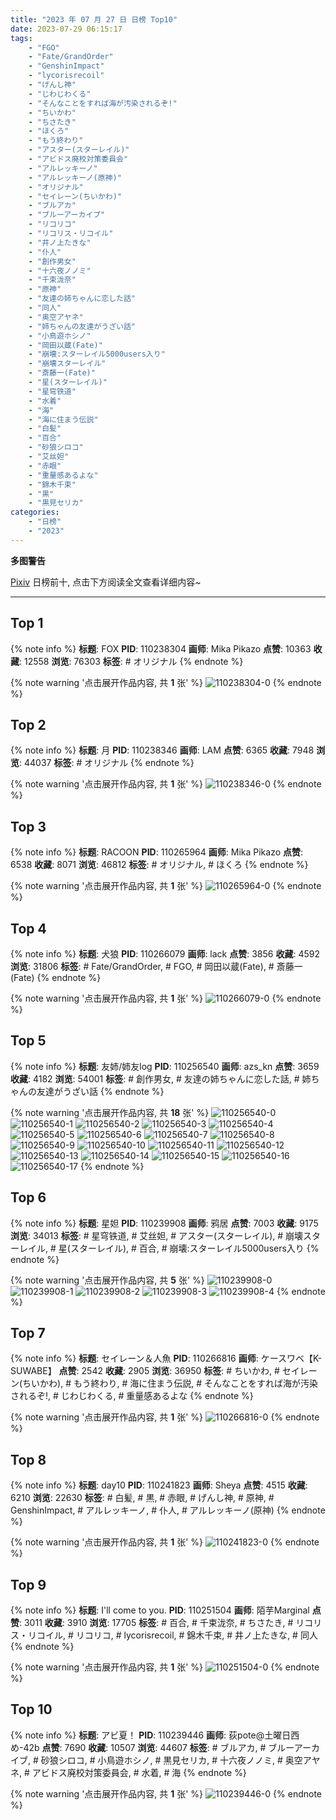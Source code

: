 ```yaml
---
title: "2023 年 07 月 27 日 日榜 Top10"
date: 2023-07-29 06:15:17
tags:
    - "FGO"
    - "Fate/GrandOrder"
    - "GenshinImpact"
    - "lycorisrecoil"
    - "げんし神"
    - "じわじわくる"
    - "そんなことをすれば海が汚染されるぞ!"
    - "ちいかわ"
    - "ちさたき"
    - "ほくろ"
    - "もう終わり"
    - "アスター(スターレイル)"
    - "アビドス廃校対策委員会"
    - "アルレッキーノ"
    - "アルレッキーノ(原神)"
    - "オリジナル"
    - "セイレーン(ちいかわ)"
    - "ブルアカ"
    - "ブルーアーカイブ"
    - "リコリコ"
    - "リコリス・リコイル"
    - "井ノ上たきな"
    - "仆人"
    - "創作男女"
    - "十六夜ノノミ"
    - "千束泷奈"
    - "原神"
    - "友達の姉ちゃんに恋した話"
    - "同人"
    - "奥空アヤネ"
    - "姉ちゃんの友達がうざい話"
    - "小鳥遊ホシノ"
    - "岡田以蔵(Fate)"
    - "崩壊:スターレイル5000users入り"
    - "崩壊スターレイル"
    - "斎藤一(Fate)"
    - "星(スターレイル)"
    - "星穹铁道"
    - "水着"
    - "海"
    - "海に住まう伝説"
    - "白髪"
    - "百合"
    - "砂狼シロコ"
    - "艾丝妲"
    - "赤眼"
    - "重量感あるよな"
    - "錦木千束"
    - "黒"
    - "黒見セリカ"
categories:
    - "日榜"
    - "2023"
---
```


<i class="fa fa-triangle-exclamation"></i>**多图警告**<i class="fa fa-triangle-exclamation"></i>

[Pixiv](https://www.pixiv.net/) 日榜前十, 点击下方阅读全文查看详细内容~

<!-- more -->

---

## Top 1

{% note info %}
**标题**: FOX
**PID**: 110238304 **画师**: Mika Pikazo
**点赞**: 10363 **收藏**: 12558 **浏览**: 76303
**标签**: # オリジナル
{% endnote %}

{% note warning '点击展开作品内容, 共 **1** 张' %}
![110238304-0](https://i.pixiv.re/img-original/img/2023/07/26/00/00/56/110238304_p0.png)
{% endnote %}

## Top 2

{% note info %}
**标题**: 月
**PID**: 110238346 **画师**: LAM
**点赞**: 6365 **收藏**: 7948 **浏览**: 44037
**标签**: # オリジナル
{% endnote %}

{% note warning '点击展开作品内容, 共 **1** 张' %}
![110238346-0](https://i.pixiv.re/img-original/img/2023/07/26/00/01/14/110238346_p0.jpg)
{% endnote %}

## Top 3

{% note info %}
**标题**: RACOON
**PID**: 110265964 **画师**: Mika Pikazo
**点赞**: 6538 **收藏**: 8071 **浏览**: 46812
**标签**: # オリジナル, # ほくろ
{% endnote %}

{% note warning '点击展开作品内容, 共 **1** 张' %}
![110265964-0](https://i.pixiv.re/img-original/img/2023/07/27/00/00/11/110265964_p0.png)
{% endnote %}

## Top 4

{% note info %}
**标题**: 犬狼
**PID**: 110266079 **画师**: lack
**点赞**: 3856 **收藏**: 4592 **浏览**: 31806
**标签**: # Fate/GrandOrder, # FGO, # 岡田以蔵(Fate), # 斎藤一(Fate)
{% endnote %}

{% note warning '点击展开作品内容, 共 **1** 张' %}
![110266079-0](https://i.pixiv.re/img-original/img/2023/07/27/00/00/48/110266079_p0.png)
{% endnote %}

## Top 5

{% note info %}
**标题**: 友姉/姉友log
**PID**: 110256540 **画师**: azs_kn
**点赞**: 3659 **收藏**: 4182 **浏览**: 54001
**标签**: # 創作男女, # 友達の姉ちゃんに恋した話, # 姉ちゃんの友達がうざい話
{% endnote %}

{% note warning '点击展开作品内容, 共 **18** 张' %}
![110256540-0](https://i.pixiv.re/img-original/img/2023/07/28/07/39/39/110256540_p0.jpg)
![110256540-1](https://i.pixiv.re/img-original/img/2023/07/28/07/39/39/110256540_p1.jpg)
![110256540-2](https://i.pixiv.re/img-original/img/2023/07/28/07/39/39/110256540_p2.jpg)
![110256540-3](https://i.pixiv.re/img-original/img/2023/07/28/07/39/39/110256540_p3.jpg)
![110256540-4](https://i.pixiv.re/img-original/img/2023/07/28/07/39/39/110256540_p4.jpg)
![110256540-5](https://i.pixiv.re/img-original/img/2023/07/28/07/39/39/110256540_p5.jpg)
![110256540-6](https://i.pixiv.re/img-original/img/2023/07/28/07/39/39/110256540_p6.jpg)
![110256540-7](https://i.pixiv.re/img-original/img/2023/07/28/07/39/39/110256540_p7.jpg)
![110256540-8](https://i.pixiv.re/img-original/img/2023/07/28/07/39/39/110256540_p8.jpg)
![110256540-9](https://i.pixiv.re/img-original/img/2023/07/28/07/39/39/110256540_p9.jpg)
![110256540-10](https://i.pixiv.re/img-original/img/2023/07/28/07/39/39/110256540_p10.jpg)
![110256540-11](https://i.pixiv.re/img-original/img/2023/07/28/07/39/39/110256540_p11.jpg)
![110256540-12](https://i.pixiv.re/img-original/img/2023/07/28/07/39/39/110256540_p12.jpg)
![110256540-13](https://i.pixiv.re/img-original/img/2023/07/28/07/39/39/110256540_p13.jpg)
![110256540-14](https://i.pixiv.re/img-original/img/2023/07/28/07/39/39/110256540_p14.jpg)
![110256540-15](https://i.pixiv.re/img-original/img/2023/07/28/07/39/39/110256540_p15.jpg)
![110256540-16](https://i.pixiv.re/img-original/img/2023/07/28/07/39/39/110256540_p16.jpg)
![110256540-17](https://i.pixiv.re/img-original/img/2023/07/28/07/39/39/110256540_p17.jpg)
{% endnote %}

## Top 6

{% note info %}
**标题**: 星妲
**PID**: 110239908 **画师**: 鸦居
**点赞**: 7003 **收藏**: 9175 **浏览**: 34013
**标签**: # 星穹铁道, # 艾丝妲, # アスター(スターレイル), # 崩壊スターレイル, # 星(スターレイル), # 百合, # 崩壊:スターレイル5000users入り
{% endnote %}

{% note warning '点击展开作品内容, 共 **5** 张' %}
![110239908-0](https://i.pixiv.re/img-original/img/2023/07/26/00/44/56/110239908_p0.jpg)
![110239908-1](https://i.pixiv.re/img-original/img/2023/07/26/00/44/56/110239908_p1.jpg)
![110239908-2](https://i.pixiv.re/img-original/img/2023/07/26/00/44/56/110239908_p2.jpg)
![110239908-3](https://i.pixiv.re/img-original/img/2023/07/26/00/44/56/110239908_p3.jpg)
![110239908-4](https://i.pixiv.re/img-original/img/2023/07/26/00/44/56/110239908_p4.jpg)
{% endnote %}

## Top 7

{% note info %}
**标题**: セイレーン＆人魚
**PID**: 110266816 **画师**: ケースワベ【K-SUWABE】
**点赞**: 2542 **收藏**: 2905 **浏览**: 36950
**标签**: # ちいかわ, # セイレーン(ちいかわ), # もう終わり, # 海に住まう伝説, # そんなことをすれば海が汚染されるぞ!, # じわじわくる, # 重量感あるよな
{% endnote %}

{% note warning '点击展开作品内容, 共 **1** 张' %}
![110266816-0](https://i.pixiv.re/img-original/img/2023/07/27/00/17/43/110266816_p0.jpg)
{% endnote %}

## Top 8

{% note info %}
**标题**: day10
**PID**: 110241823 **画师**: Sheya
**点赞**: 4515 **收藏**: 6210 **浏览**: 22630
**标签**: # 白髪, # 黒, # 赤眼, # げんし神, # 原神, # GenshinImpact, # アルレッキーノ, # 仆人, # アルレッキーノ(原神)
{% endnote %}

{% note warning '点击展开作品内容, 共 **1** 张' %}
![110241823-0](https://i.pixiv.re/img-original/img/2023/07/26/02/18/31/110241823_p0.jpg)
{% endnote %}

## Top 9

{% note info %}
**标题**: I'll come to you.
**PID**: 110251504 **画师**: 陌芋Marginal
**点赞**: 3011 **收藏**: 3910 **浏览**: 17705
**标签**: # 百合, # 千束泷奈, # ちさたき, # リコリス・リコイル, # リコリコ, # lycorisrecoil, # 錦木千束, # 井ノ上たきな, # 同人
{% endnote %}

{% note warning '点击展开作品内容, 共 **1** 张' %}
![110251504-0](https://i.pixiv.re/img-original/img/2023/07/26/14/32/23/110251504_p0.jpg)
{% endnote %}

## Top 10

{% note info %}
**标题**: アビ夏！
**PID**: 110239446 **画师**: 荻pote@土曜日西め-42b
**点赞**: 7690 **收藏**: 10507 **浏览**: 44607
**标签**: # ブルアカ, # ブルーアーカイブ, # 砂狼シロコ, # 小鳥遊ホシノ, # 黒見セリカ, # 十六夜ノノミ, # 奥空アヤネ, # アビドス廃校対策委員会, # 水着, # 海
{% endnote %}

{% note warning '点击展开作品内容, 共 **1** 张' %}
![110239446-0](https://i.pixiv.re/img-original/img/2023/07/26/00/29/25/110239446_p0.jpg)
{% endnote %}
